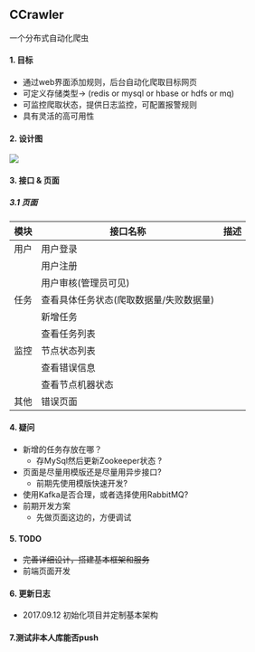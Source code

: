 ## CCrawler

一个分布式自动化爬虫



#### 1. 目标

- 通过web界面添加规则，后台自动化爬取目标网页
- 可定义存储类型-> (redis or mysql or hbase or hdfs or mq)
- 可监控爬取状态，提供日志监控，可配置报警规则
- 具有灵活的高可用性



#### 2. 设计图

![](./docs/desc.jpg)

#### 3. 接口 & 页面

##### 3.1 页面

| 模块   | 接口名称                  | 描述   |
| ---- | --------------------- | ---- |
| 用户   | 用户登录                  |      |
|      | 用户注册                  |      |
|      | 用户审核(管理员可见)           |      |
| 任务   | 查看具体任务状态(爬取数据量/失败数据量) |      |
|      | 新增任务                  |      |
|      | 查看任务列表                |      |
| 监控   | 节点状态列表                |      |
|      | 查看错误信息                |      |
|      | 查看节点机器状态              |      |
| 其他   | 错误页面                  |      |



#### 4. 疑问

- 新增的任务存放在哪？
  - 存MySql然后更新Zookeeper状态 ?
- 页面是尽量用模版还是尽量用异步接口?
  - 前期先使用模版快速开发?
- 使用Kafka是否合理，或者选择使用RabbitMQ?
- 前期开发方案
  - 先做页面这边的，方便调试

#### 5. TODO

- ~~完善详细设计，搭建基本框架和服务~~
- 前端页面开发



#### 6. 更新日志

- 2017.09.12 初始化项目并定制基本架构

#### 7.测试非本人库能否push